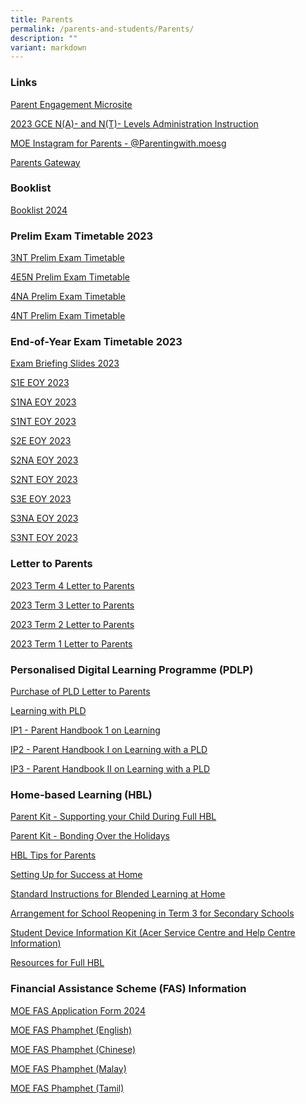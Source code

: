 ```yaml
---
title: Parents
permalink: /parents-and-students/Parents/
description: ""
variant: markdown
---
```

### **Links**


[Parent Engagement Microsite ](https://sites.google.com/moe.edu.sg/parents-at-outram/home_1)

[2023 GCE N(A)- and N(T)- Levels Administration Instruction ](/files/2023_N_Level_Results_Admin_Briefg_website_updated_1_30pm.pdf)

[MOE Instagram for Parents - @Parentingwith.moesg](https://www.instagram.com/parentingwith.moesg/)

[Parents Gateway](https://pg.moe.edu.sg/)


<!--
### **Information on COVID-19 Vaccination for Students**
[Information on Covid 19 Vaccination for Students](/Information-on-COVID-19-Vaccination-for-Students/)
-->

<!--
<ul class="jekyllcodex_accordion">

  <li>

    <input type="checkbox" id="accordion1">

    <label for="accordion1">Booklists</label>

    <div>

<p> [Booklist 2024](/files/2024%20booklist.pdf)
			</p>

    </div>

</li>
  <li>

    <input type="checkbox" id="accordion2">

    <label for="accordion2">Letter to Parents 2023</label>

    <div>
			<p> <a href="/files%2FParents%20and%20Students%2FParents%2FLetter%20to%20Parents%202023/editMediaSettings/2023%20Term%202%20Letter%20to%20Parents%20.pdf">Term 2 Letter to Parents 2023</a>
			</p>
	

<p> <a href="/files/Links/Parents/Letter%20to%20Parents%202023/2023%20Term%201%20Letter%20to%20Parents%20Final.pdf">Term 1 Letter to Parents 2023</a>
			</p>

    </div>

</li>
	
<li>

    <input type="checkbox" id="accordion3">

    <label for="accordion3">PDLP 2023</label>

    <div>

<p> 
				<a href="/files/Links/Parents/PDLP%202022/Purchase%20of%20PLD%20Letter%20to%20Parents.pdf">Purchase of PLD Letter to Parents</a><br>
			<a href="/files/Links/Parents/PDLP%202022/Learning%20with%20PLD%20Outram%20Secondary%20School.pdf">Learning with PLD Outram Secondary School</a><br>
			<a href="/files/Links/Parents/PDLP%202022/IP2%20-%20Parent%20Handbook%20I%20on%20Learning%20with%20a%20PLD_8%20Dec%2021.pdf">IP2 - Parent Handbook (I) on Learning with a PLD</a><br>
			<a href="/files/Links/Parents/PDLP%202022/IP3%20-%20Parent%20Handbook%20II%20on%20Learning%20with%20a%20PLD_8%20Dec%2021.pdf">IP3 - Parent Handbook (II) on Learning with a PLD</a><br>
			</p>

  </div>

</li>
	
<li>

    <input type="checkbox" id="accordion4">

    <label for="accordion4"> HBL </label>

    <div>

      	<p> 
				<a href="/files/Links/Parents/HBL/Arrangement%20for%20School%20Reopening%20in%20Term%203%20for%20Secondary%20Schools.pdf">Arrangement for School Reopening in Term 3</a><br>
			<a href="/Information-on-COVID-19-Vaccination-for-Students/ ">Information on COVID-19 Vaccination for Students</a><br>
			<a href="/files/Links/Parents/HBL/Parent%20Kit_Bonding%20Over%20the%20Holidays_.pdf">Bonding over the Holidays! (Parent Kit)</a><br>
			<a href="/files/Links/Parents/HBL/Parent%20Kit%20-%20Supporting%20your%20child%20during%20Full%20HBL.pdf">Parent Kit - Supporting your Child During Full HBL</a><br>
			<a href="/Resources-for-FHBL/">Resources for FHBL</a><br>
			<a href="/files/Links/Parents/HBL/Appendix%201%20-%20Student%20Device%20Information%20Kit%20Acer%20Service%20Centre%20and%20HelpCentre%20Information.pdf">Student Device Information Kit (Acer Service centre)</a><br>
				<a href="/files/Links/Parents/HBL/Standard%20Instructions%20for%20BLHome.pdf">Blended Learning@home: Instructions to Students</a><br>
				<a href="/files/Links/Parents/HBL/Parent%20Handbook%20I%20on%201_1%20Learning.pdf">Parent Handbook I on 1  1 Learning</a><br></p>

    </div>

</li>
	
<li>

    <input type="checkbox" id="accordion5">

    <label for="accordion5">FAS Information</label>

    <div>

<p>
	
<a href="/files/Links/Parents/FAS%20Information/MOE%20FAS%20APPLICATION%20FORM.pdf)">MOE FAS Application Form 2023</a><br>
			<a href="/files/Links/Parents/FAS%20Information/MOE%20FAS%20Application%20Form%20Sep%2021%20for%20OSS%20website.pdf">MOE FAS Application Form 2022</a><br>
			<a href="/files/Links/Parents/FAS%20Information/MOE_FAS_Pamphlet_2022.pdf">MOE FAS Scheme 2022</a><br>
			<a href="MOE-FAS-for-Y2021-is-open-for-application-now">MOE-FAS for Y2021 is open for application now!</a><br>
			<a href="https://www.instagram.com/parentingwith.moesg">MOE's Instagram account for parents (@parentingwith.moesg)</a><br>
			<a href="distinctive-programmes/Applied-Learning-Programme">Applied Learning Program/Learning for Life Program</a><br>
				<a href="/files/Links/Parents/FAS%20Information/MOE-FAS%20Application%20Form%20Y2021.pdf">MOE FAS Application Form</a><br></p>

    </div>

</li>
	
<li>

    <input type="checkbox" id="accordion6">

    <label for="accordion6">Parent Gateway</label>

    <div>

<p> 
				<a href="Launch-of-Parents-Gateway">Parent Gateway Portal</a><br> </p>

    </div>

</li>
	
</ul>

-->



### **Booklist**

[Booklist 2024](/files/2024%20booklist.pdf)


###  Prelim Exam Timetable 2023
[3NT Prelim Exam Timetable](/files/Parents%20and%20Students/Parents/Letter%20to%20Parents%202023/3nt%20prelim%20exam%20timetable.pdf)

[4E5N Prelim Exam Timetable](/files/Parents%20and%20Students/Parents/Letter%20to%20Parents%202023/4e5n%20prelim%20exam%20timetable%20updated%2015aug.pdf)

[4NA Prelim Exam Timetable](/files/Parents%20and%20Students/Parents/Letter%20to%20Parents%202023/4na%20prelim%20exam%20timetable.pdf)

[4NT Prelim Exam Timetable](/files/Parents%20and%20Students/Parents/Letter%20to%20Parents%202023/4nt%20prelim%20exam%20timetable.pdf)
###  End-of-Year Exam Timetable 2023

[Exam Briefing Slides 2023](/files/Parents%20and%20Students/Parents/Exam%20Timetables/exam_briefing_2023.pdf)

[S1E EOY 2023](/files/Parents%20and%20Students/Parents/Exam%20Timetables/s1e%20eoy%20updated%2013%20sep.pdf)

[S1NA EOY 2023](/files/Parents%20and%20Students/Parents/Exam%20Timetables/s1na%20eoy%20updated%2013%20sep.pdf)

[S1NT EOY 2023](/files/Parents%20and%20Students/Parents/Exam%20Timetables/s1nt%20eoy%20updated%2013%20sep.pdf)

[S2E EOY 2023](/files/Parents%20and%20Students/Parents/Exam%20Timetables/s2e%20eoy%20updated%2013%20sep.pdf)

[S2NA EOY 2023](/files/Parents%20and%20Students/Parents/Exam%20Timetables/s2na%20eoy%20updated%2013%20sep.pdf)

[S2NT EOY 2023](/files/Parents%20and%20Students/Parents/Exam%20Timetables/s2nt%20eoy%20updated%2013%20sep.pdf)


[S3E EOY 2023](/files/Parents%20and%20Students/Parents/Exam%20Timetables/s3e%20eoy%202023.pdf)

[S3NA EOY 2023](/files/Parents%20and%20Students/Parents/Exam%20Timetables/s3na%20eoy%202023.pdf)

[S3NT EOY 2023](/files/Parents%20and%20Students/Parents/Exam%20Timetables/s3nt%20eoy%202023.pdf)
### **Letter to Parents**

<!-- 
-->
[2023 Term 4 Letter to Parents](/files/Parents%20and%20Students/Parents/Letter%20to%20Parents%202023/2023%20term%204%20letter%20to%20parents%20final.pdf)

[2023 Term 3 Letter to Parents](/files/Parents%20and%20Students/Parents/Letter%20to%20Parents%202023/2023%20term%203%20letter%20to%20parents.pdf)

[2023 Term 2 Letter to Parents](/files/Parents%20and%20Students/Parents/Letter%20to%20Parents%202023/2023%20Term%202%20Letter%20to%20Parents%20new%20.pdf)

[2023 Term 1 Letter to Parents](/files/Parents%20and%20Students/Parents/Letter%20to%20Parents%202023/2023%20Term%201%20Letter%20to%20Parents%20Final.pdf)

### **Personalised Digital Learning Programme (PDLP)**

[Purchase of PLD Letter to Parents](/files/Parents%20and%20Students/Parents/PDLP%202022/Purchase%20of%20PLD%20Letter%20to%20Parents.pdf)

[Learning with PLD ](/files/Parents%20and%20Students/Parents/PDLP%202022/Learning%20with%20PLD%20Outram%20Secondary%20School.pdf)

[IP1 - Parent Handbook 1 on Learning](/files/Parents%20and%20Students/Parents/PDLP%202022/Parent%20Handbook%20I%20on%201_1%20Learning.pdf)

[IP2 - Parent Handbook I on Learning with a PLD](/files/Parents%20and%20Students/Parents/PDLP%202022/IP2%20-%20Parent%20Handbook%20I%20on%20Learning%20with%20a%20PLD_8%20Dec%2021.pdf)

[IP3 - Parent Handbook II on Learning with a PLD](/files/Parents%20and%20Students/Parents/PDLP%202022/IP3%20-%20Parent%20Handbook%20II%20on%20Learning%20with%20a%20PLD_8%20Dec%2021.pdf)

### **Home-based Learning (HBL)**

[Parent Kit - Supporting your Child During Full HBL](/files/Parents%20and%20Students/Parents/HBL/Parent%20Kit%20-%20Supporting%20your%20child%20during%20Full%20HBL.pdf)

[Parent Kit - Bonding Over the Holidays](/files/Parents%20and%20Students/Parents/HBL/Parent%20Kit_Bonding%20Over%20the%20Holidays_.pdf)

[HBL Tips for Parents](/files/Parents%20and%20Students/Parents/Resources%20for%20FHBL/FOR%20PARENTS_HBL%20Tips%20for%20Parents.pdf)

[Setting Up for Success at Home](/files/Parents%20and%20Students/Parents/Resources%20for%20FHBL/FOR%20PARENTS_Setting%20up%20for%20Success%20at%20Home.pdf)

[Standard Instructions for Blended Learning at Home](/files/Parents%20and%20Students/Parents/HBL/Standard%20Instructions%20for%20BLHome.pdf)

[Arrangement for School Reopening in Term 3 for Secondary Schools](/files/Parents%20and%20Students/Parents/HBL/Arrangement%20for%20School%20Reopening%20in%20Term%203%20for%20Secondary%20Schools.pdf)

[Student Device Information Kit (Acer Service Centre and Help Centre Information)](/files/Parents%20and%20Students/Parents/HBL/Appendix%201%20-%20Student%20Device%20Information%20Kit%20Acer%20Service%20Centre%20and%20HelpCentre%20Information.pdf)

[Resources for Full HBL](/Resources-for-FHBL/)

### **Financial Assistance Scheme (FAS) Information**

[MOE FAS Application Form 2024](/files/Parents%20and%20Students/Parents/FAS%20Information/moe%20fas%20application%20form%202024.pdf)

[MOE FAS Phamphet (English)](/files/Parents%20and%20Students/Parents/FAS%20Information/moe%20fas%20pamphet%20el.pdf)

[MOE FAS Phamphet (Chinese)](/files/Parents%20and%20Students/Parents/FAS%20Information/moe%20fas%20pamphet%20cl.pdf)

[MOE FAS Phamphet (Malay)](/files/Parents%20and%20Students/Parents/FAS%20Information/moe%20fas%20pamphet%20ml.pdf)

[MOE FAS Phamphet (Tamil)](/files/Parents%20and%20Students/Parents/FAS%20Information/moe%20fas%20pamphet%20tl.pdf)